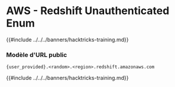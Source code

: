 # AWS - Redshift Unauthenticated Enum

{{#include ../../../banners/hacktricks-training.md}}

### Modèle d'URL public
```
{user_provided}.<random>.<region>.redshift.amazonaws.com
```
{{#include ../../../banners/hacktricks-training.md}}
